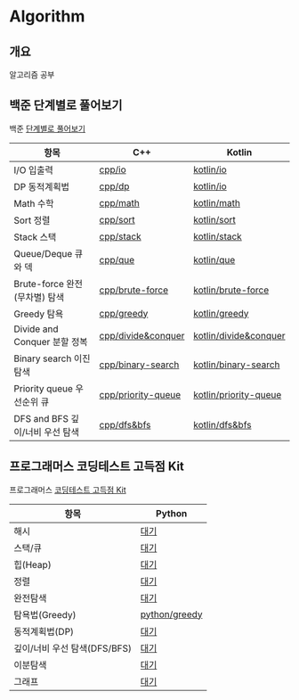 # Algorithm

## 개요
알고리즘 공부

## 백준 단계별로 풀어보기
백준 [단계별로 풀어보기](https://www.acmicpc.net/step)

|항목                          |C++              |Kotlin                 |
|-----------------------------|-----------------|-----------------------|
|I/O 입출력                    |[cpp/io](cpp/io)|[kotlin/io](kotlin/io)|
|DP 동적계획법                 |[cpp/dp](cpp/dp)|[kotlin/io](kotlin/dp)|
|Math 수학                    |[cpp/math](cpp/math)|[kotlin/math](kotlin/math)|
|Sort 정렬                    |[cpp/sort](cpp/sort)|[kotlin/sort](kotlin/sort)|
|Stack 스택                   |[cpp/stack](cpp/stack)|[kotlin/stack](kotlin/stack)|
|Queue/Deque 큐와 덱           |[cpp/que](cpp/que)|[kotlin/que](kotlin/que)|
|Brute-force 완전(무차별) 탐색  |[cpp/brute-force](cpp/brute-force)|[kotlin/brute-force](kotlin/brute-force)|
|Greedy 탐욕                  |[cpp/greedy](cpp/greedy)|[kotlin/greedy](kotlin/greedy)|
|Divide and Conquer 분할 정복  |[cpp/divide&conquer](cpp/divide&conquer)|[kotlin/divide&conquer](kotlin/divide&conquer)|
|Binary search 이진 탐색       |[cpp/binary-search](cpp/binary-search)|[kotlin/binary-search](kotlin/binary-search)|
|Priority queue 우선순위 큐     |[cpp/priority-queue](cpp/priority-queue)|[kotlin/priority-queue](kotlin/priority-queue)|
|DFS and BFS 깊이/너비 우선 탐색 |[cpp/dfs&bfs](cpp/dfs&bfs)|[kotlin/dfs&bfs](kotlin/dfs&bfs)|

## 프로그래머스 코딩테스트 고득점 Kit
프로그래머스 [코딩테스트 고득점 Kit](https://programmers.co.kr/learn/challenges)

| 항목                   | Python                         |
|----------------------|--------------------------------|
| 해시                   | [대기]()                         |
| 스택/큐                 | [대기]()                         |
| 힙(Heap)              | [대기]()                         |
| 정렬                   | [대기]()                         |
| 완전탐색                 | [대기]()                         |
| 탐욕법(Greedy)          | [python/greedy](python/greedy) |
| 동적계획법(DP)            | [대기]()                         |
| 깊이/너비 우선 탐색(DFS/BFS) | [대기]()                         |
| 이분탐색                 | [대기]()                         |
| 그래프                  | [대기]()                         |